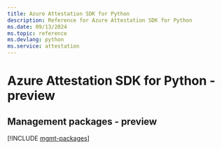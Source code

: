```yaml
---
title: Azure Attestation SDK for Python
description: Reference for Azure Attestation SDK for Python
ms.date: 09/13/2024
ms.topic: reference
ms.devlang: python
ms.service: attestation
---
```

# Azure Attestation SDK for Python - preview

## Management packages - preview
[!INCLUDE [mgmt-packages](attestation-mgmt-index.md)]